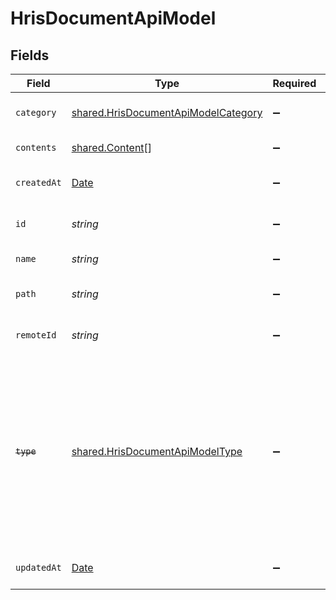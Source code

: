 # HrisDocumentApiModel


## Fields

| Field                                                                                                                                                     | Type                                                                                                                                                      | Required                                                                                                                                                  | Description                                                                                                                                               | Example                                                                                                                                                   |
| --------------------------------------------------------------------------------------------------------------------------------------------------------- | --------------------------------------------------------------------------------------------------------------------------------------------------------- | --------------------------------------------------------------------------------------------------------------------------------------------------------- | --------------------------------------------------------------------------------------------------------------------------------------------------------- | --------------------------------------------------------------------------------------------------------------------------------------------------------- |
| `category`                                                                                                                                                | [shared.HrisDocumentApiModelCategory](../../../sdk/models/shared/hrisdocumentapimodelcategory.md)                                                         | :heavy_minus_sign:                                                                                                                                        | The category of the the document                                                                                                                          | templates, forms, backups, etc.                                                                                                                           |
| `contents`                                                                                                                                                | [shared.Content](../../../sdk/models/shared/content.md)[]                                                                                                 | :heavy_minus_sign:                                                                                                                                        | The content of the file                                                                                                                                   |                                                                                                                                                           |
| `createdAt`                                                                                                                                               | [Date](https://developer.mozilla.org/en-US/docs/Web/JavaScript/Reference/Global_Objects/Date)                                                             | :heavy_minus_sign:                                                                                                                                        | The creation date of the file                                                                                                                             | 2021-01-01T01:01:01.000Z                                                                                                                                  |
| `id`                                                                                                                                                      | *string*                                                                                                                                                  | :heavy_minus_sign:                                                                                                                                        | Unique identifier                                                                                                                                         | 8187e5da-dc77-475e-9949-af0f1fa4e4e3                                                                                                                      |
| `name`                                                                                                                                                    | *string*                                                                                                                                                  | :heavy_minus_sign:                                                                                                                                        | The name of the file                                                                                                                                      | My Document                                                                                                                                               |
| `path`                                                                                                                                                    | *string*                                                                                                                                                  | :heavy_minus_sign:                                                                                                                                        | The path where the file is stored                                                                                                                         | /path/to/file                                                                                                                                             |
| `remoteId`                                                                                                                                                | *string*                                                                                                                                                  | :heavy_minus_sign:                                                                                                                                        | Provider's unique identifier                                                                                                                              | 8187e5da-dc77-475e-9949-af0f1fa4e4e3                                                                                                                      |
| ~~`type`~~                                                                                                                                                | [shared.HrisDocumentApiModelType](../../../sdk/models/shared/hrisdocumentapimodeltype.md)                                                                 | :heavy_minus_sign:                                                                                                                                        | : warning: ** DEPRECATED **: This will be removed in a future release, please migrate away from it as soon as possible.<br/><br/>The content type of the document |                                                                                                                                                           |
| `updatedAt`                                                                                                                                               | [Date](https://developer.mozilla.org/en-US/docs/Web/JavaScript/Reference/Global_Objects/Date)                                                             | :heavy_minus_sign:                                                                                                                                        | The update date of the file                                                                                                                               | 2021-01-02T01:01:01.000Z                                                                                                                                  |